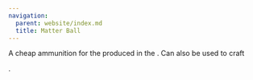```yaml
---
navigation:
  parent: website/index.md
  title: Matter Ball
---
```


A cheap ammunition for the <ItemLink
id="matter_cannon"/> produced in the <ItemLink
id="condenser"/>. Can also be used to craft

<ItemLink id="white_paint_ball" />.
